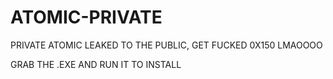 # ATOMIC-PRIVATE
PRIVATE ATOMIC LEAKED TO THE PUBLIC, GET FUCKED 0X150 LMAOOOO

GRAB THE .EXE AND RUN IT TO INSTALL
